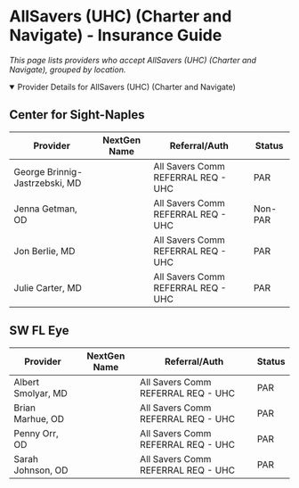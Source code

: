 # AllSavers (UHC) (Charter and Navigate) - Insurance Guide

*This page lists providers who accept AllSavers (UHC) (Charter and Navigate), grouped by location.*

<details open><summary>Provider Details for AllSavers (UHC) (Charter and Navigate)</summary>

## Center for Sight-Naples

| Provider | NextGen Name | Referral/Auth | Status |
|----------|-------------|--------------|--------|
| George Brinnig-Jastrzebski, MD |  | All Savers Comm REFERRAL REQ - UHC | PAR |
| Jenna Getman, OD |  | All Savers Comm REFERRAL REQ - UHC | Non-PAR |
| Jon Berlie, MD |  | All Savers Comm REFERRAL REQ - UHC | PAR |
| Julie Carter, MD |  | All Savers Comm REFERRAL REQ - UHC | PAR |

## SW FL Eye

| Provider | NextGen Name | Referral/Auth | Status |
|----------|-------------|--------------|--------|
| Albert Smolyar, MD |  | All Savers Comm REFERRAL REQ - UHC | PAR |
| Brian Marhue, OD |  | All Savers Comm REFERRAL REQ - UHC | PAR |
| Penny Orr, OD |  | All Savers Comm REFERRAL REQ - UHC | PAR |
| Sarah Johnson, OD |  | All Savers Comm REFERRAL REQ - UHC | PAR |

</details>

